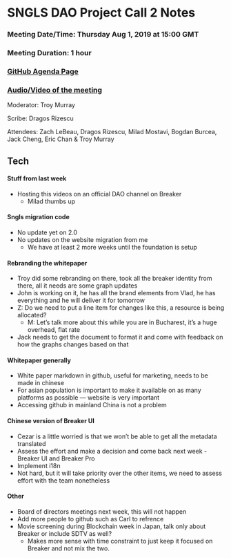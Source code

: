 # SNGLS DAO Project Call 2 Notes

### Meeting Date/Time: Thursday Aug 1, 2019 at 15:00 GMT
### Meeting Duration: 1 hour
### [GitHub Agenda Page](https://github.com/SingularDTV/snglsdao-pm/issues/3)
### [Audio/Video of the meeting](https://zoom.us/recording/share/crd6BEsDsIxblBA-nuxTEvCHDCuFQ4nHs-6DKpqtPwSwIumekTziMw?startTime=1564671256000)

Moderator: Troy Murray

Scribe: Dragos Rizescu

Attendees: Zach LeBeau, Dragos Rizescu, Milad Mostavi, Bogdan Burcea, Jack Cheng, Eric Chan & Troy Murray

## Tech

#### Stuff from last week
- Hosting this videos on an official DAO channel on Breaker
  - Milad thumbs up
#### Sngls migration code
  - No update yet on 2.0  
  - No updates on the website migration from me
    - We have at least 2 more weeks until the foundation is setup
#### Rebranding the whitepaper
- Troy did some rebranding on there, took all the breaker identity from there, all it needs are some graph updates
- John is working on it, he has all the brand elements from Vlad, he has everything and he will deliver it for tomorrow
- Z: Do we need to put a line item for changes like this, a resource is being allocated?
  - M: Let’s talk more about this while you are in Bucharest, it’s a huge overhead, flat rate
- Jack needs to get the document to format it and come with feedback on how the graphs changes based on that
#### Whitepaper generally
- White paper markdown in github, useful for marketing, needs to be made in chinese
- For asian population is important to make it available on as many platforms as possible — website is very important
- Accessing github in mainland China is not a problem
#### Chinese version of Breaker UI
- Cezar is a little worried is that we won’t be able to get all the metadata translated
- Assess the effort and make a decision and come back next week - Breaker UI and Breaker Pro
- Implement i18n
- Not hard, but it will take priority over the other items, we need to assess effort with the team nonetheless

#### Other
- Board of directors meetings next week, this will not happen
- Add more people to github such as Carl to refrence
- Movie screening during Blockchain week in Japan, talk only about Breaker or include SDTV as well?
  - Makes more sense with time constraint to just keep it focused on Breaker and not mix the two.
